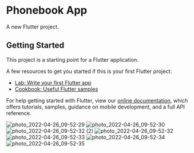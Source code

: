 # Phonebook App

A new Flutter project.

## Getting Started

This project is a starting point for a Flutter application.

A few resources to get you started if this is your first Flutter project:

- [Lab: Write your first Flutter app](https://flutter.dev/docs/get-started/codelab)
- [Cookbook: Useful Flutter samples](https://flutter.dev/docs/cookbook)

For help getting started with Flutter, view our
[online documentation](https://flutter.dev/docs), which offers tutorials,
samples, guidance on mobile development, and a full API reference.

![photo_2022-04-26_09-52-29](https://user-images.githubusercontent.com/48932230/165203535-09a372f9-8b8d-4213-8c4d-81e12478cb02.jpg)
![photo_2022-04-26_09-52-30](https://user-images.githubusercontent.com/48932230/165203539-2e25975a-afb9-43ac-92ce-77b2ef1d4da0.jpg)
![photo_2022-04-26_09-52-32 (2)](https://user-images.githubusercontent.com/48932230/165203542-cc3e0321-8e49-4c9f-9e62-98735a5aa8f3.jpg)
![photo_2022-04-26_09-52-32](https://user-images.githubusercontent.com/48932230/165203547-7dbdad5c-c889-493b-ba8d-cd373f08e1c5.jpg)
![photo_2022-04-26_09-52-33](https://user-images.githubusercontent.com/48932230/165203548-3934e6a3-f910-4d0c-8087-60da8154a18a.jpg)
![photo_2022-04-26_09-52-34](https://user-images.githubusercontent.com/48932230/165203550-e2f75199-40e4-449c-be7c-6e202489a2a2.jpg)
![photo_2022-04-26_09-52-35](https://user-images.githubusercontent.com/48932230/165203551-4639db7c-7365-41c5-8ade-9b20226abf43.jpg)
